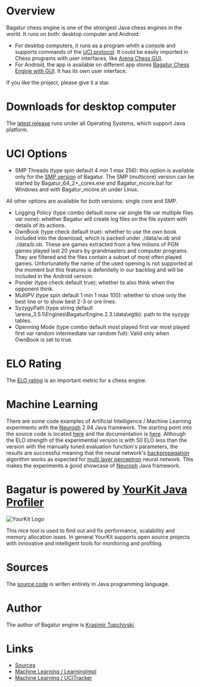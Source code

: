 
# Overview

Bagatur chess engine is one of the strongest Java chess engines in the world.
It runs on both: desktop computer and Android:
 - For desktop computers, it runs as a program whith a console and supports commands of the <a href="http://wbec-ridderkerk.nl/html/UCIProtocol.html">UCI protocol</a>. It could be easily imported in Chess programs with user interfaces, like <a href="http://www.playwitharena.de/">Arena Chess GUI</a>.
 - For Android, the app is available on different app stores <a href="https://metatransapps.com/bagatur-chess-engine-with-gui-chess-ai/">Bagatur Chess Engine with GUI</a>. It has its own user interface.

If you like the project, please give it a star.

# Downloads for desktop computer

The <a href="https://github.com/bagaturchess/Bagatur/releases">latest release</a> runs under all Operating Systems, which support Java platform.

# UCI Options

 - SMP Threads (type spin default 4 min 1 max 256): this option is available only for the <a href="https://www.chessprogramming.org/SMP">SMP version</a> of Bagatur. The SMP (multicore) version can be started by Bagatur_64_2+_cores.exe and Bagatur_mcore.bat for Windows and with Bagatur_mcore.sh under Linux.

All other options are available for both versions: single core and SMP.
 - Logging Policy (type combo default none var single file var multiple files var none): whether Bagatur will create log files on the file system with details of its actions.
 - OwnBook (type check default true): whether to use the own book included into the download, which is packed under ./data/w.ob and ./data/b.ob. These are games extracted from a few milions of PGN games played last 20 years by grandmasters and computer programs. They are filtered and the files contain a subset of most often played games. Unfortunatelly the name of the used opening is not supported at the moment but this features is defenitelly in our backlog and will be included in the Android version.
 - Ponder (type check default true): whether to also think when the opponent think.
 - MultiPV (type spin default 1 min 1 max 100): whether to show only the best line or to show best 2-3 or ore lines.
 - SyzygyPath (type string default <home>\arena_3.5.1\Engines\BagaturEngine.2.3\.\data\egtb): path to the syzygy tables.
 - Openning Mode (type combo default most played first var most played first var random intermediate var random full): Valid only when OwnBook is set to true.

# ELO Rating

The <a href="http://www.computerchess.org.uk/ccrl/4040/cgi/compare_engines.cgi?family=Bagatur">ELO rating</a> is an important metric for a chess engine.

# Machine Learning

There are some code examples of Artificial Intelligence / Machine Learning experiments with the <a href="http://neuroph.sourceforge.net/">Neuroph</a> 2.94 Java framework.
The starting point into the source code is located <a href="https://github.com/bagaturchess/Bagatur/tree/master/Sources/LearningImpl/src/bagaturchess/deeplearning/run">here</a> and the documentation is <a href="https://github.com/bagaturchess/Bagatur/tree/master/Sources/LearningImpl">here</a>.
Although the ELO strength of the experimential version is with 50 ELO less than the version with the manually tuned evaluation function's parameters, the results are successful meaning that the neural network's <a href="https://en.wikipedia.org/wiki/Backpropagation">backpropagation</a> algorithm works as expected for <a href="https://en.wikipedia.org/wiki/Multilayer_perceptron">multi layer perceptron</a> neural network. This makes the experiments a good showcase of <a href="http://neuroph.sourceforge.net/">Neuroph</a> Java framework.

# Bagatur is powered by <a href="https://www.yourkit.com/java/profiler/">YourKit Java Profiler</a>

![YourKit Logo](https://www.yourkit.com/images/yklogo.png)

This nice tool is used to find out and fix performance, scalability and memory allocation isses.
In general YourKit supports open source projects with innovative and intelligent tools for monitoring and profiling.

# Sources

The <a href="https://github.com/bagaturchess/Bagatur-Chess-Engine-And-Tools/tree/master/Sources">source code</a> is writen entirely in Java programming language.

# Author

The author of Bagatur engine is <a href="https://www.linkedin.com/in/topchiyski/">Krasimir Topchiyski</a>.

# Links

- <a href="http://bagaturchess.github.io/Bagatur/Sources/">Sources</a>
- <a href="http://bagaturchess.github.io/Bagatur/Sources/LearningImpl/">Machine Learning / LearningImpl</a>
- <a href="http://bagaturchess.github.io/Bagatur/Sources/UCITracker/">Machine Learning / UCITracker</a>


